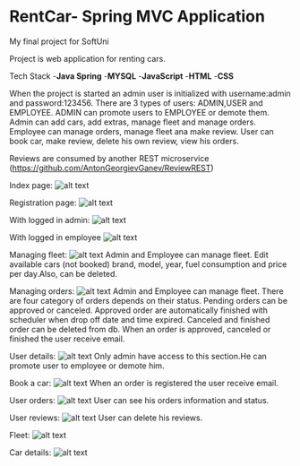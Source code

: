 # RentCar- Spring MVC Application

My final project for SoftUni

Project is web application for renting cars.

Tech Stack
-**Java Spring**
-**MYSQL**
-**JavaScript**
-**HTML**
-**CSS**

When the project is started an admin user is initialized with username:admin and password:123456.
There are 3 types of users: ADMIN,USER and EMPLOYEE.
ADMIN can promote users to EMPLOYEE or demote them.
Admin can add cars, add extras, manage fleet and manage orders.
Employee can manage orders, manage fleet ana make review.
User can book car, make review, delete his own review, view his orders.

Reviews are consumed by another REST microservice (https://github.com/AntonGeorgievGanev/ReviewREST)


Index page:
![alt text](src/main/resources/static/readmeImg/index.png)

Registration page:
![alt text](src/main/resources/static/readmeImg/register.png)

With logged in admin:
![alt text](src/main/resources/static/readmeImg/admin_logedin.png)

With logged in employee
![alt text](src/main/resources/static/readmeImg/employee_index.png)

Managing fleet:
![alt text](src/main/resources/static/readmeImg/manage_fleet.png)
Admin and Employee can manage fleet.
Edit available cars (not booked) brand, model, year, fuel consumption and price per day.Also, can be deleted.

Managing orders:
![alt text](src/main/resources/static/readmeImg/manage_orders.png)
Admin and Employee can manage fleet.
There are four category of orders depends on their status.
Pending orders can be approved or canceled.
Approved order are automatically finished with scheduler when drop off date and time expired.
Canceled and finished order can be deleted from db.
When an order is approved, canceled or finished the user receive email.

User details:
![alt text](src/main/resources/static/readmeImg/users_details.png)
Only admin have access to this section.He can promote user to employee or demote him.

Book a car:
![alt text](src/main/resources/static/readmeImg/book_car.png)
When an order is registered the user receive email.

User orders:
![alt text](src/main/resources/static/readmeImg/user_orders.png)
User can see his orders information and status.

User reviews:
![alt text](src/main/resources/static/readmeImg/user_reviews.png)
User can delete his reviews.

Fleet:
![alt text](src/main/resources/static/readmeImg/fleet.png)

Car details:
![alt text](src/main/resources/static/readmeImg/car_details.png)




